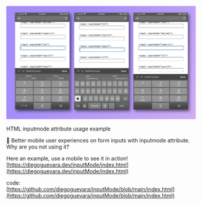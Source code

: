 
![HTML inputmode attribute usage example](images/InputMode.png)

HTML inputmode attribute usage example

📱 Better mobile user experiences on form inputs with inputmode attribute. Why are you not using it?

Here an example, use a mobile to see it in action!   
[https://diegoguevara.dev/inputMode/index.html](https://diegoguevara.dev/inputMode/index.html)

code:  
[https://github.com/diegoguevara/inputMode/blob/main/index.html](https://github.com/diegoguevara/inputMode/blob/main/index.html)
